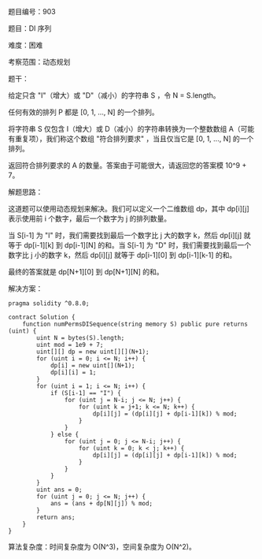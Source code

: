 题目编号：903

题目：DI 序列

难度：困难

考察范围：动态规划

题干：

给定只含 "I"（增大）或 "D"（减小）的字符串 S ，令 N = S.length。

任何有效的排列 P 都是 [0, 1, ..., N] 的一个排列。

将字符串 S 仅包含 I（增大）或 D（减小）的字符串转换为一个整数数组 A（可能有重复项），我们称这个数组 "符合排列要求" ，当且仅当它是 [0, 1, ..., N] 的一个排列。

返回符合排列要求的 A 的数量。答案由于可能很大，请返回您的答案模 10^9 + 7。

解题思路：

这道题可以使用动态规划来解决。我们可以定义一个二维数组 dp，其中 dp[i][j] 表示使用前 i 个数字，最后一个数字为 j 的排列数量。

当 S[i-1] 为 "I" 时，我们需要找到最后一个数字比 j 大的数字 k，然后 dp[i][j] 就等于 dp[i-1][k] 到 dp[i-1][N] 的和。当 S[i-1] 为 "D" 时，我们需要找到最后一个数字比 j 小的数字 k，然后 dp[i][j] 就等于 dp[i-1][0] 到 dp[i-1][k-1] 的和。

最终的答案就是 dp[N+1][0] 到 dp[N+1][N] 的和。

解决方案：

```solidity
pragma solidity ^0.8.0;

contract Solution {
    function numPermsDISequence(string memory S) public pure returns (uint) {
        uint N = bytes(S).length;
        uint mod = 1e9 + 7;
        uint[][] dp = new uint[][](N+1);
        for (uint i = 0; i <= N; i++) {
            dp[i] = new uint[](N+1);
            dp[i][i] = 1;
        }
        for (uint i = 1; i <= N; i++) {
            if (S[i-1] == "I") {
                for (uint j = N-i; j <= N; j++) {
                    for (uint k = j+1; k <= N; k++) {
                        dp[i][j] = (dp[i][j] + dp[i-1][k]) % mod;
                    }
                }
            } else {
                for (uint j = 0; j <= N-i; j++) {
                    for (uint k = 0; k < j; k++) {
                        dp[i][j] = (dp[i][j] + dp[i-1][k]) % mod;
                    }
                }
            }
        }
        uint ans = 0;
        for (uint j = 0; j <= N; j++) {
            ans = (ans + dp[N][j]) % mod;
        }
        return ans;
    }
}
```

算法复杂度：时间复杂度为 O(N^3)，空间复杂度为 O(N^2)。
